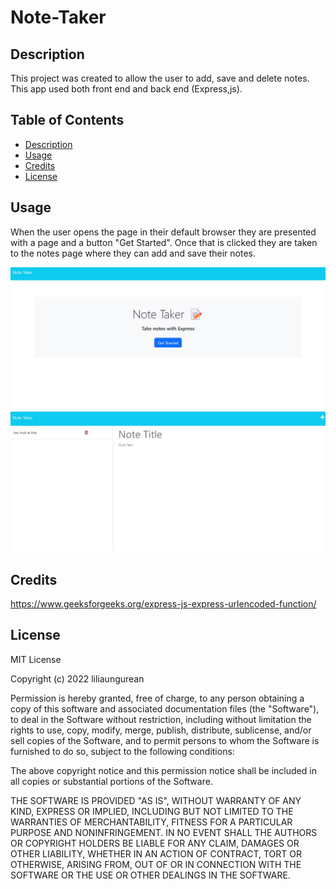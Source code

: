 # Note-Taker

## Description
This project was created to allow the user to add, save and delete notes. This app used both front end and back end (Express,js).   

## Table of Contents

- [Description](#Description)
- [Usage](#Usage)
- [Credits](#Credits)
- [License](#license)

## Usage
When the user opens the page in their default browser they are presented with a page and a button "Get Started". Once that is clicked they are taken to the notes page where they can add and save their notes.  

![Initial Page](public/assets/Images/Main-Page.jpg)
![Page 2](public/assets/Images/page-2.jpg)

## Credits 

https://www.geeksforgeeks.org/express-js-express-urlencoded-function/

## License 

MIT License

Copyright (c) 2022 liliaungurean

Permission is hereby granted, free of charge, to any person obtaining a copy
of this software and associated documentation files (the "Software"), to deal
in the Software without restriction, including without limitation the rights
to use, copy, modify, merge, publish, distribute, sublicense, and/or sell
copies of the Software, and to permit persons to whom the Software is
furnished to do so, subject to the following conditions:

The above copyright notice and this permission notice shall be included in all
copies or substantial portions of the Software.

THE SOFTWARE IS PROVIDED "AS IS", WITHOUT WARRANTY OF ANY KIND, EXPRESS OR
IMPLIED, INCLUDING BUT NOT LIMITED TO THE WARRANTIES OF MERCHANTABILITY,
FITNESS FOR A PARTICULAR PURPOSE AND NONINFRINGEMENT. IN NO EVENT SHALL THE
AUTHORS OR COPYRIGHT HOLDERS BE LIABLE FOR ANY CLAIM, DAMAGES OR OTHER
LIABILITY, WHETHER IN AN ACTION OF CONTRACT, TORT OR OTHERWISE, ARISING FROM,
OUT OF OR IN CONNECTION WITH THE SOFTWARE OR THE USE OR OTHER DEALINGS IN THE
SOFTWARE.
